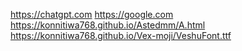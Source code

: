 https://chatgpt.com
https://google.com
https://konnitiwa768.github.io/Astedmm/A.html
https://konnitiwa768.github.io/Vex-moji/VeshuFont.ttf
